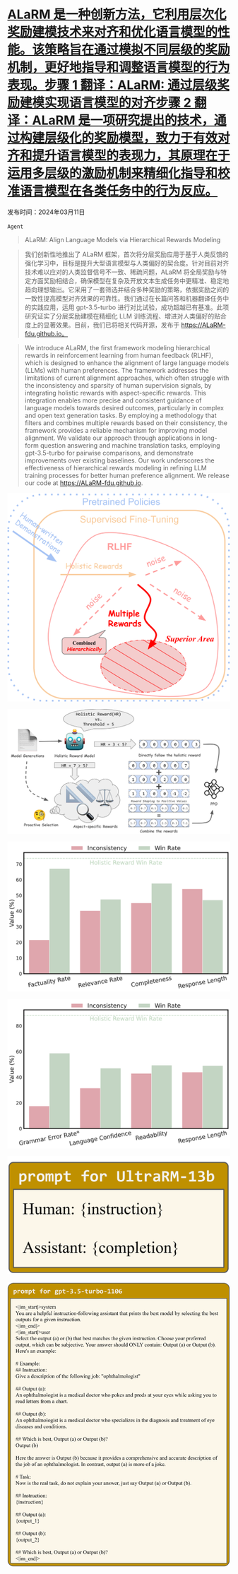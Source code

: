 # [ALaRM 是一种创新方法，它利用层次化奖励建模技术来对齐和优化语言模型的性能。该策略旨在通过模拟不同层级的奖励机制，更好地指导和调整语言模型的行为表现。步骤 1 翻译：ALaRM: 通过层级奖励建模实现语言模型的对齐步骤 2 翻译：ALaRM 是一项研究提出的技术，通过构建层级化的奖励模型，致力于有效对齐和提升语言模型的表现力，其原理在于运用多层级的激励机制来精细化指导和校准语言模型在各类任务中的行为反应。](https://arxiv.org/abs/2403.06754)

发布时间：2024年03月11日

`Agent`

> ALaRM: Align Language Models via Hierarchical Rewards Modeling

> 我们创新性地推出了 ALaRM 框架，首次将分层奖励应用于基于人类反馈的强化学习中，目标是提升大型语言模型与人类偏好的契合度。针对目前对齐技术难以应对的人类监督信号不一致、稀疏问题，ALaRM 将全局奖励与特定方面奖励相结合，确保模型在复杂及开放文本生成任务中更精准、稳定地趋向理想输出。它采用了一套筛选并结合多种奖励的策略，依据奖励之间的一致性提高模型对齐效果的可靠性。我们通过在长篇问答和机器翻译任务中的实践应用，运用 gpt-3.5-turbo 进行对比试验，成功超越已有基准。此项研究证实了分层奖励建模在精细化 LLM 训练流程、增进对人类偏好的贴合度上的显著效果。目前，我们已将相关代码开源，发布于 https://ALaRM-fdu.github.io。

> We introduce ALaRM, the first framework modeling hierarchical rewards in reinforcement learning from human feedback (RLHF), which is designed to enhance the alignment of large language models (LLMs) with human preferences. The framework addresses the limitations of current alignment approaches, which often struggle with the inconsistency and sparsity of human supervision signals, by integrating holistic rewards with aspect-specific rewards. This integration enables more precise and consistent guidance of language models towards desired outcomes, particularly in complex and open text generation tasks. By employing a methodology that filters and combines multiple rewards based on their consistency, the framework provides a reliable mechanism for improving model alignment. We validate our approach through applications in long-form question answering and machine translation tasks, employing gpt-3.5-turbo for pairwise comparisons, and demonstrate improvements over existing baselines. Our work underscores the effectiveness of hierarchical rewards modeling in refining LLM training processes for better human preference alignment. We release our code at https://ALaRM-fdu.github.io.

![ALaRM 是一种创新方法，它利用层次化奖励建模技术来对齐和优化语言模型的性能。该策略旨在通过模拟不同层级的奖励机制，更好地指导和调整语言模型的行为表现。步骤 1 翻译：ALaRM: 通过层级奖励建模实现语言模型的对齐步骤 2 翻译：ALaRM 是一项研究提出的技术，通过构建层级化的奖励模型，致力于有效对齐和提升语言模型的表现力，其原理在于运用多层级的激励机制来精细化指导和校准语言模型在各类任务中的行为反应。](../../../paper_images/2403.06754/x1.png)

![ALaRM 是一种创新方法，它利用层次化奖励建模技术来对齐和优化语言模型的性能。该策略旨在通过模拟不同层级的奖励机制，更好地指导和调整语言模型的行为表现。步骤 1 翻译：ALaRM: 通过层级奖励建模实现语言模型的对齐步骤 2 翻译：ALaRM 是一项研究提出的技术，通过构建层级化的奖励模型，致力于有效对齐和提升语言模型的表现力，其原理在于运用多层级的激励机制来精细化指导和校准语言模型在各类任务中的行为反应。](../../../paper_images/2403.06754/x2.png)

![ALaRM 是一种创新方法，它利用层次化奖励建模技术来对齐和优化语言模型的性能。该策略旨在通过模拟不同层级的奖励机制，更好地指导和调整语言模型的行为表现。步骤 1 翻译：ALaRM: 通过层级奖励建模实现语言模型的对齐步骤 2 翻译：ALaRM 是一项研究提出的技术，通过构建层级化的奖励模型，致力于有效对齐和提升语言模型的表现力，其原理在于运用多层级的激励机制来精细化指导和校准语言模型在各类任务中的行为反应。](../../../paper_images/2403.06754/x3.png)

![ALaRM 是一种创新方法，它利用层次化奖励建模技术来对齐和优化语言模型的性能。该策略旨在通过模拟不同层级的奖励机制，更好地指导和调整语言模型的行为表现。步骤 1 翻译：ALaRM: 通过层级奖励建模实现语言模型的对齐步骤 2 翻译：ALaRM 是一项研究提出的技术，通过构建层级化的奖励模型，致力于有效对齐和提升语言模型的表现力，其原理在于运用多层级的激励机制来精细化指导和校准语言模型在各类任务中的行为反应。](../../../paper_images/2403.06754/x4.png)

![ALaRM 是一种创新方法，它利用层次化奖励建模技术来对齐和优化语言模型的性能。该策略旨在通过模拟不同层级的奖励机制，更好地指导和调整语言模型的行为表现。步骤 1 翻译：ALaRM: 通过层级奖励建模实现语言模型的对齐步骤 2 翻译：ALaRM 是一项研究提出的技术，通过构建层级化的奖励模型，致力于有效对齐和提升语言模型的表现力，其原理在于运用多层级的激励机制来精细化指导和校准语言模型在各类任务中的行为反应。](../../../paper_images/2403.06754/x5.png)

![ALaRM 是一种创新方法，它利用层次化奖励建模技术来对齐和优化语言模型的性能。该策略旨在通过模拟不同层级的奖励机制，更好地指导和调整语言模型的行为表现。步骤 1 翻译：ALaRM: 通过层级奖励建模实现语言模型的对齐步骤 2 翻译：ALaRM 是一项研究提出的技术，通过构建层级化的奖励模型，致力于有效对齐和提升语言模型的表现力，其原理在于运用多层级的激励机制来精细化指导和校准语言模型在各类任务中的行为反应。](../../../paper_images/2403.06754/x6.png)